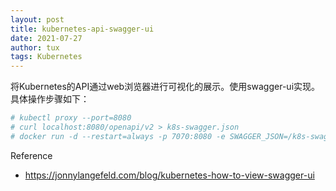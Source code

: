 ```yaml
---
layout: post
title: kubernetes-api-swagger-ui
date: 2021-07-27
author: tux
tags: Kubernetes
---
```


将Kubernetes的API通过web浏览器进行可视化的展示。使用swagger-ui实现。具体操作步骤如下：

```bash
# kubectl proxy --port=8080
# curl localhost:8080/openapi/v2 > k8s-swagger.json
# docker run -d --restart=always -p 7070:8080 -e SWAGGER_JSON=/k8s-swagger.json -v $(pwd)/k8s-swagger.json:/k8s-swagger.json swaggerapi/swagger-ui:latest
```

Reference

- https://jonnylangefeld.com/blog/kubernetes-how-to-view-swagger-ui 

